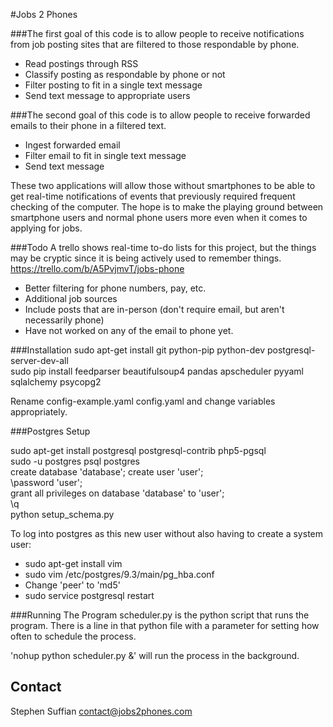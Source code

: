 #Jobs 2 Phones

###The first goal of this code is to allow people to receive notifications from job posting sites that are filtered to those respondable by phone.
-  Read postings through RSS
-  Classify posting as respondable by phone or not
-  Filter posting to fit in a single text message
-  Send text message to appropriate users

###The second goal of this code is to allow people to receive forwarded emails to their phone in a filtered text.

-  Ingest forwarded email
-  Filter email to fit in single text message
-  Send text message

These two applications will allow those without smartphones to be able to get real-time notifications of events that previously required frequent checking of the computer. The hope is to make the playing ground between smartphone users and normal phone users more even when it comes to applying for jobs.

###Todo
A trello shows real-time to-do lists for this project, but the things may be cryptic since it is being actively used to remember things.
https://trello.com/b/A5PvjmvT/jobs-phone  
-  Better filtering for phone numbers, pay, etc.
-  Additional job sources
-  Include posts that are in-person (don't require email, but aren't necessarily phone)
-  Have not worked on any of the email to phone yet.

###Installation
sudo apt-get install git python-pip python-dev postgresql-server-dev-all  
sudo pip install feedparser beautifulsoup4 pandas apscheduler pyyaml sqlalchemy psycopg2

Rename config-example.yaml config.yaml and change variables appropriately.  

###Postgres Setup

sudo apt-get install postgresql postgresql-contrib php5-pgsql  
sudo -u postgres psql postgres  
create database 'database';
create user 'user';  
\password 'user';  
grant all privileges on database 'database' to 'user';  
\q  
python setup_schema.py  

To log into postgres as this new user without also having to create a system user:
- sudo apt-get install vim
- sudo vim /etc/postgres/9.3/main/pg_hba.conf
- Change 'peer' to 'md5'
- sudo service postgresql restart

###Running The Program
scheduler.py is the python script that runs the program. There is a line in that python file with a parameter for setting how often to schedule the process.

'nohup python scheduler.py &' will run the process in the background.
## Contact
Stephen Suffian
contact@jobs2phones.com
